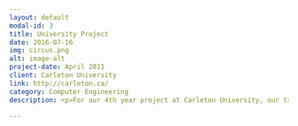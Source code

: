 ```yaml
---
layout: default
modal-id: 3
title: University Project
date: 2016-07-16
img: circus.png
alt: image-alt
project-date: April 2011
client: Carleton University
link: http://carleton.ca/
category: Computer Engineering
description: <p>For our 4th year project at Carleton University, our task was to demonstrate the capabilities of connecting a WiiMote to an RC car via Bluetooth. This project brought together many technologies, including an Arduino board to communicate with the WiiMote, and a breadboard for connecting the wiring between the Arduino and remote control to the RC truck. </p><p>You can see a video demonstation on <a target="_blank" href="https://www.youtube.com/watch?v=Xkp_iJzlRGo">YouTube</a>.</p>

---
```


